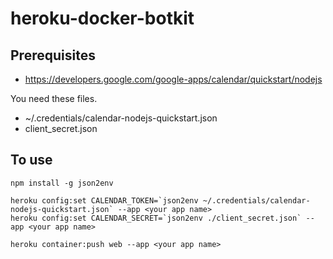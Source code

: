 # heroku-docker-botkit

## Prerequisites

- https://developers.google.com/google-apps/calendar/quickstart/nodejs

You need these files.

- ~/.credentials/calendar-nodejs-quickstart.json
- client_secret.json

## To use

```shell
npm install -g json2env
```

```shell
heroku config:set CALENDAR_TOKEN=`json2env ~/.credentials/calendar-nodejs-quickstart.json` --app <your app name>
heroku config:set CALENDAR_SECRET=`json2env ./client_secret.json` --app <your app name>
```

```shell
heroku container:push web --app <your app name>
```
